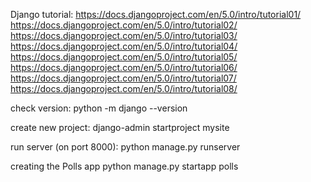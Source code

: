 Django tutorial:
https://docs.djangoproject.com/en/5.0/intro/tutorial01/
https://docs.djangoproject.com/en/5.0/intro/tutorial02/
https://docs.djangoproject.com/en/5.0/intro/tutorial03/
https://docs.djangoproject.com/en/5.0/intro/tutorial04/
https://docs.djangoproject.com/en/5.0/intro/tutorial05/
https://docs.djangoproject.com/en/5.0/intro/tutorial06/
https://docs.djangoproject.com/en/5.0/intro/tutorial07/
https://docs.djangoproject.com/en/5.0/intro/tutorial08/


check version:
python -m django --version

create new project:
django-admin startproject mysite

run server (on port 8000):
python manage.py runserver
<!-- or python manage.py runserver 8080 -->

creating the Polls app
python manage.py startapp polls
